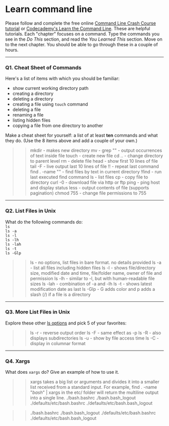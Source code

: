 # Learn command line

Please follow and complete the free online [Command Line Crash Course
tutorial](https://web.archive.org/web/20160708171659/http://cli.learncodethehardway.org/book/) or [Codecademy's Learn the Command Line](https://www.codecademy.com/learn/learn-the-command-line). These are helpful tutorials. Each "chapter" focuses on a command. Type the commands you see in the _Do This_ section, and read the _You Learned This_ section. Move on to the next chapter. You should be able to go through these in a couple of hours.

---

### Q1.  Cheat Sheet of Commands  

Here's a list of items with which you should be familiar:  
* show current working directory path
* creating a directory
* deleting a directory
* creating a file using `touch` command
* deleting a file
* renaming a file
* listing hidden files
* copying a file from one directory to another

Make a cheat sheet for yourself: a list of at least **ten** commands and what they do.  (Use the 8 items above and add a couple of your own.)  

> > mkdir <directory name> - makes new directory
> > mv <original file name> <new file name> -
> > grep "<text>" <file> - output occurrences of text inside file
> > touch <filename> - create new file
> > cd .. - change directory to parent level
> > rm <filename> - delete file
> > head <filename> - show first 10 lines of file
> > tail -F <filename> - live output last 10 lines of file
> > !! - repeat last command
> > find . -name "<text>" - find files by text in current directory
> > !find - run last executed find command
> > ls - list files
> > cp <file> <directory> - copy file to directory
> > curl -0 <url> - download file via http or ftp
> > ping - ping host and display status
> > less <file> - output contents of file (supports pagination)
> > chmod 755 <file> - change file permissions to 755

---

### Q2.  List Files in Unix   

What do the following commands do:  
`ls`  
`ls -a`  
`ls -l`  
`ls -lh`  
`ls -lah`  
`ls -t`  
`ls -Glp`  

> > ls - no options, list files in bare format. no details provided
> > ls -a - list all files including hidden files
> > ls -l - shows file/directory size, modified date and time, file/folder name, owner of file and permission
> > ls -lh - similar to -l, but with human-readable file sizes
> > ls -lah - combination of -a and -lh
> > ls -t - shows latest modification date as last
> > ls -Glp - G adds color and p adds a slash (/) if a file is a directory

---

### Q3.  More List Files in Unix  

Explore these other [ls options](http://www.techonthenet.com/unix/basic/ls.php) and pick 5 of your favorites:

> > ls -r - reverse output order
> > ls -F - same effect as -p
> > ls -R - also displays subdirectories
> > ls -u - show by file access time
> > ls -C - display in columnar format

---

### Q4.  Xargs   

What does `xargs` do? Give an example of how to use it.

> > xargs takes a big list or arguments and divides it into a smaller list
> > received from a standard input. For example, find . -name "*bash*" | xargs
> > in the etc/ folder will return the multiline output into a single line.
> > ./bash.bashrc
> > ./bash.bash_logout
> > ./defaults/etc/bash.bashrc
> > ./defaults/etc/bash.bash_logout

> > ./bash.bashrc ./bash.bash_logout ./defaults/etc/bash.bashrc ./defaults/etc/bash.bash_logout
